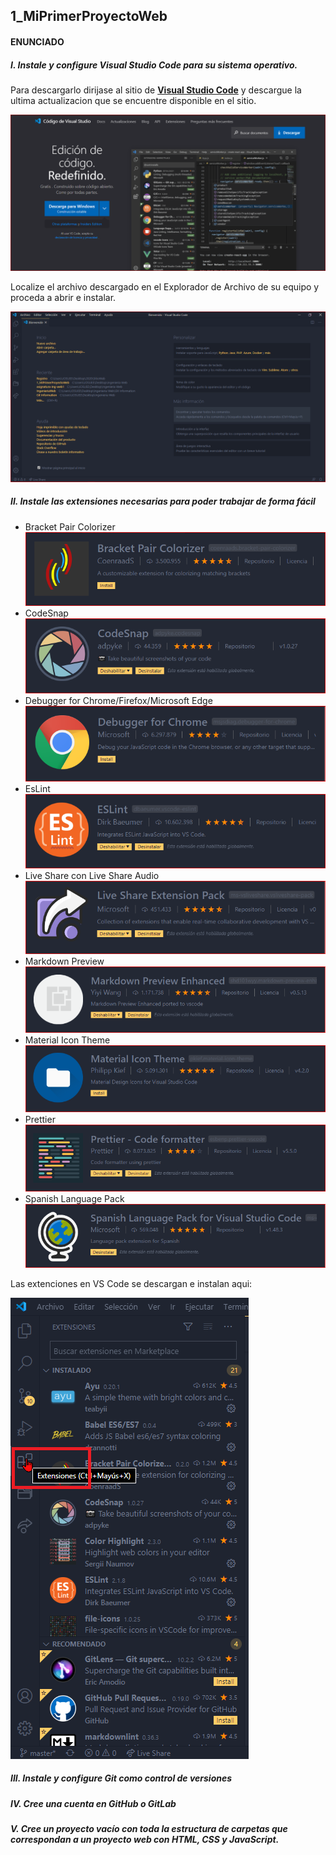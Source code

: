 ## 1_MiPrimerProyectoWeb

#### ENUNCIADO 
##### I. Instale y configure Visual Studio Code para su sistema operativo.

Para descargarlo dirijase al sitio de **[Visual Studio Code](https://code.visualstudio.com/)** y descargue la ultima actualizacion que se encuentre disponible en el sitio.

![](Resources/VSCode.PNG)

Localize el archivo descargado en el Explorador de Archivo de su equipo y proceda a abrir e instalar.

![](Resources/VSCode2.PNG)

##### II. Instale las extensiones necesarias para poder trabajar de forma fácil

* Bracket Pair Colorizer
![](Resources/1.PNG)
* CodeSnap
![](Resources/2.PNG)
* Debugger for Chrome/Firefox/Microsoft Edge
![](Resources/3.PNG)
* EsLint
![](Resources/4.PNG)
* Live Share con Live Share Audio
![](Resources/5.PNG)
* Markdown Preview
![](Resources/6.PNG)
* Material Icon Theme
![](Resources/7.PNG)
* Prettier
![](Resources/8.PNG)
* Spanish Language Pack 
![](Resources/9.PNG)

Las extenciones en VS Code se descargan e instalan aqui:

![](Resources/10.PNG)

##### III. Instale y configure Git como control de versiones 



##### IV. Cree una cuenta en GitHub o GitLab
##### V. Cree un proyecto vacío con toda la estructura de carpetas que correspondan a un proyecto web con HTML, CSS y JavaScript. 
